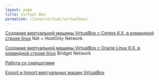 ```yaml
---
layout: page
title: Virtual Box
permalink: /linux/virtual/virtualbox/
---
```



[Создание виртуальной машины VirtualBox с Centos 6.X. в командной строке linux](/linux/virtual/virtualbox/vm/centos-6/) Nat + HostOnly Network

[Создание виртуальной машины VirtualBox с Oracle Linux 6.X. в командной строке linux](/linux/virtual/virtualbox/vm/oracle-linux-6/) Bridget Network


[Работа со снапшотами](/linux/virtual/virtualbox/snapshots/)

[Export и Import виртуальных машин VirtualBox](/linux/virtual/virtualbox/export-import/)
